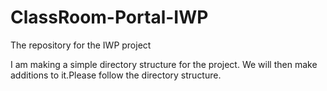# ClassRoom-Portal-IWP
The repository for the IWP project

I am making a simple directory structure for the project. We will then make additions to it.Please follow the directory structure.
